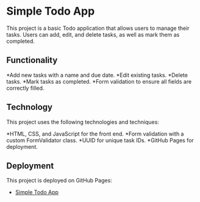 # Simple Todo App

This project is a basic Todo application that allows users to manage their tasks. Users can add, edit, and delete tasks, as well as mark them as completed.

## Functionality

*Add new tasks with a name and due date.
*Edit existing tasks.
*Delete tasks.
*Mark tasks as completed.
*Form validation to ensure all fields are correctly filled.

## Technology

This project uses the following technologies and techniques:

*HTML, CSS, and JavaScript for the front end.
*Form validation with a custom FormValidator class.
*UUID for unique task IDs.
*GitHub Pages for deployment.

## Deployment

This project is deployed on GitHub Pages:

- [Simple Todo App](https://cransauce.github.io/se_project_todo-app/)
